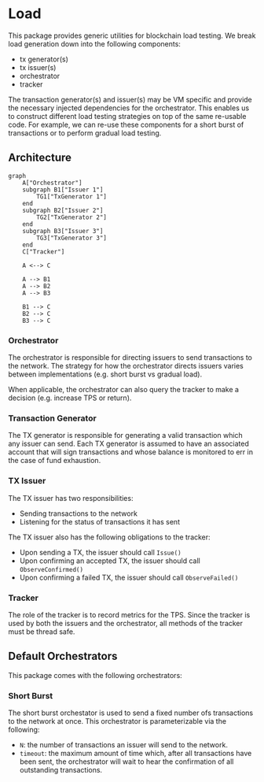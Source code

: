 # Load

This package provides generic utilities for blockchain load testing. We break load generation down into the following components:

- tx generator(s)
- tx issuer(s)
- orchestrator
- tracker

The transaction generator(s) and issuer(s) may be VM specific and provide the
necessary injected dependencies for the orchestrator. This enables us to
construct different load testing strategies on top of the same re-usable code.
For example, we can re-use these components for a short burst of transactions or
to perform gradual load testing.

## Architecture

```mermaid
graph
    A["Orchestrator"]
    subgraph B1["Issuer 1"]
        TG1["TxGenerator 1"]
    end
    subgraph B2["Issuer 2"]
        TG2["TxGenerator 2"]
    end
    subgraph B3["Issuer 3"]
        TG3["TxGenerator 3"]
    end
    C["Tracker"]

    A <--> C

    A --> B1
    A --> B2
    A --> B3

    B1 --> C
    B2 --> C
    B3 --> C
```

### Orchestrator

The orchestrator is responsible for directing issuers to send transactions to
the network. The strategy for how the orchestrator directs issuers varies
between implementations (e.g. short burst vs gradual load).

When applicable, the orchestrator can also query the tracker to make a decision
(e.g. increase TPS or return).

### Transaction Generator

The TX generator is responsible for generating a valid transaction which any
issuer can send. Each TX generator is assumed to have an associated account that
will sign transactions and whose balance is monitored to err in the case of fund exhaustion.

### TX Issuer

The TX issuer has two responsibilities:
- Sending transactions to the network
- Listening for the status of transactions it has sent

The TX issuer also has the following obligations to the tracker:

- Upon sending a TX, the issuer should call `Issue()`
- Upon confirming an accepted TX, the issuer should call `ObserveConfirmed()`
- Upon confirming a failed TX, the issuer should call `ObserveFailed()`

### Tracker

The role of the tracker is to record metrics for the TPS. Since the tracker is
used by both the issuers and the orchestrator, all methods of the tracker must
be thread safe.

## Default Orchestrators

This package comes with the following orchestrators:

### Short Burst

The short burst orchestator is used to send a fixed number ofs transactions to the network at
once. This orchestrator is parameterizable via the following:

- `N`: the number of transactions an issuer will send to the network.
- `timeout`: the maximum amount of time which, after all transactions have been sent,
  the orchestrator will wait to hear the confirmation of all outstanding
  transactions. 
